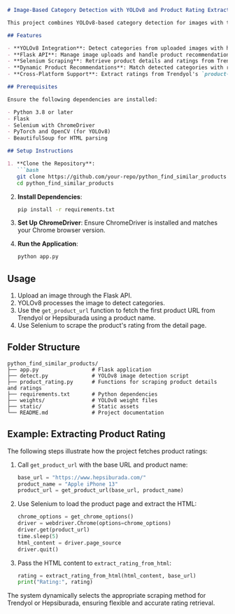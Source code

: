 ```markdown
# Image-Based Category Detection with YOLOv8 and Product Rating Extraction

This project combines YOLOv8-based category detection for images with the ability to extract product ratings from two popular e-commerce platforms, **Trendyol** and **Hepsiburada**. It includes a Flask API to manage image uploads and product recommendations, along with Selenium-based scraping for product information and ratings.

## Features

- **YOLOv8 Integration**: Detect categories from uploaded images with high accuracy.
- **Flask API**: Manage image uploads and handle product recommendation requests.
- **Selenium Scraping**: Retrieve product details and ratings from Trendyol and Hepsiburada.
- **Dynamic Product Recommendations**: Match detected categories with relevant products.
- **Cross-Platform Support**: Extract ratings from Trendyol's `product-rating-score` or Hepsiburada's `JYHIcZ8Z_Gz7VXzxFB96` classes.

## Prerequisites

Ensure the following dependencies are installed:

- Python 3.8 or later
- Flask
- Selenium with ChromeDriver
- PyTorch and OpenCV (for YOLOv8)
- BeautifulSoup for HTML parsing

## Setup Instructions

1. **Clone the Repository**:
   ```bash
   git clone https://github.com/your-repo/python_find_similar_products.git
   cd python_find_similar_products
   ```

2. **Install Dependencies**:
   ```bash
   pip install -r requirements.txt
   ```

3. **Set Up ChromeDriver**:
   Ensure ChromeDriver is installed and matches your Chrome browser version.

4. **Run the Application**:
   ```bash
   python app.py
   ```

## Usage

1. Upload an image through the Flask API.
2. YOLOv8 processes the image to detect categories.
3. Use the `get_product_url` function to fetch the first product URL from Trendyol or Hepsiburada using a product name.
4. Use Selenium to scrape the product's rating from the detail page.

## Folder Structure

```plaintext
python_find_similar_products/
├── app.py                 # Flask application
├── detect.py              # YOLOv8 image detection script
├── product_rating.py      # Functions for scraping product details and ratings
├── requirements.txt       # Python dependencies
├── weights/               # YOLOv8 weight files
├── static/                # Static assets
└── README.md              # Project documentation
```

## Example: Extracting Product Rating

The following steps illustrate how the project fetches product ratings:

1. Call `get_product_url` with the base URL and product name:
   ```python
   base_url = "https://www.hepsiburada.com/"
   product_name = "Apple iPhone 13"
   product_url = get_product_url(base_url, product_name)
   ```

2. Use Selenium to load the product page and extract the HTML:
   ```python
   chrome_options = get_chrome_options()
   driver = webdriver.Chrome(options=chrome_options)
   driver.get(product_url)
   time.sleep(5)
   html_content = driver.page_source
   driver.quit()
   ```

3. Pass the HTML content to `extract_rating_from_html`:
   ```python
   rating = extract_rating_from_html(html_content, base_url)
   print("Rating:", rating)
   ```

The system dynamically selects the appropriate scraping method for Trendyol or Hepsiburada, ensuring flexible and accurate rating retrieval.
```
